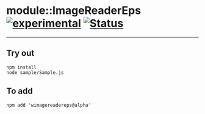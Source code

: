 
# module::ImageReaderEps [![experimental](https://img.shields.io/badge/stability-experimental-orange.svg)](https://github.com/emersion/stability-badges#experimental) [![Status](https://github.com/Wandalen/wImageReaderEps/workflows/Test/badge.svg)](https://github.com/Wandalen/wImageReaderEps/actions?query=workflow%3ATest)

___

## Try out
```
npm install
node sample/Sample.js
```

## To add
```
npm add 'wimagereadereps@alpha'
```

